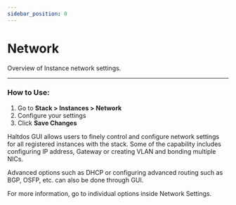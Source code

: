```yaml
---
sidebar_position: 0
---
```


# Network 

Overview of Instance network settings.  

---

### **How to Use**:

1. Go to **Stack > Instances  > Network**
2. Configure your settings
3. Click **Save Changes**


Haltdos GUI allows users to finely control and configure network settings for all registered instances with the stack. Some of the capability includes configuring IP address, Gateway or creating VLAN and bonding multiple NICs.

Advanced options such as DHCP or configuring advanced routing such as BGP, OSFP, etc. can also be done through GUI.

For more information, go to individual options inside Network Settings.
